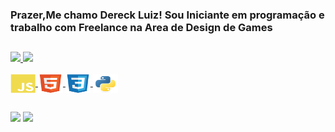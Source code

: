 ### Prazer,Me chamo Dereck Luiz! Sou Iniciante em programação e trabalho com Freelance na Area de Design de Games
##

<div>
<a href="https://github.com/Dereckye">
<img height="180cm" src="https://github-readme-stats.vercel.app/api?username=dereckye&show_icons=true&theme=tokyonight&inlcude_all_commits=true&count_private=true"/>
<img height="180cm" src="https://github-readme-stats.vercel.app/api/top-langs/?username=dereckye&layout=compact&langs_count=16&theme=tokyonight"/>

<div style="display: inline_block"><br>
  <img align="center" alt="Rafa-Js" height="30" width="40" src="https://raw.githubusercontent.com/devicons/devicon/master/icons/javascript/javascript-plain.svg">
  <img align="center" alt="Rafa-HTML" height="30" width="40" src="https://raw.githubusercontent.com/devicons/devicon/master/icons/html5/html5-original.svg">
  <img align="center" alt="Rafa-CSS" height="30" width="40" src="https://raw.githubusercontent.com/devicons/devicon/master/icons/css3/css3-original.svg">
  <img align="center" alt="Rafa-Python" height="30" width="40" src="https://raw.githubusercontent.com/devicons/devicon/master/icons/python/python-original.svg">
</div>

##

<div>
 <a href = "dereckluizs@gmail.com"><img src="https://img.shields.io/badge/-Gmail-%23333?style=for-the-badge&logo=gmail&logoColor=white" target="_blank"></a>
 <a href="https://www.linkedin.com/in/dereck-luiz-dos-santos" target="_blank"><img src="https://img.shields.io/badge/-LinkedIn-%230077B5?style=for-the-badge&logo=linkedin&logoColor=white" target="_blank"></a> 
 </div>
